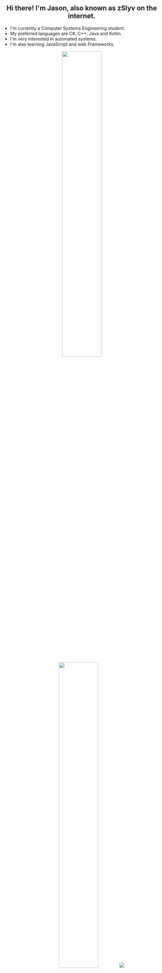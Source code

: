 <h2 align="center">Hi there! I'm Jason, also known as zSlyv on the internet.</h2>

* I'm currently a Computer Systems Engineering student.
* My preferred languages are C#, C++. Java and Kotlin.
* I'm very interested in automated systems.
* I'm also learning JavaScript and web Frameworks.
  
<!-- 
* I also have some knowledge of languages like Python, React, Ruby, PHP, C, and C.
* And some tools I want to improve on like Arduino, Figma, Photoshop, and Unity.
-->

<p align="center">
  <img height="50%" width="auto" src ="https://github-readme-stats.vercel.app/api?username=zSlyv&show_icons=true&count_private=true&theme=material-palenight&hide_border=true&hide=issues,contribs&bg_color=00000000">
  <img height="50%" width="auto" src ="https://github-readme-stats.vercel.app/api/top-langs/?username=zSlyv&layout=compact&hide_border=true&theme=material-palenight&bg_color=00000000&langs_count=6">
  <img src ="https://github-readme-streak-stats.herokuapp.com?user=zSlyv&theme=material-palenight&hide_border=true&background=FFFFFF00">
</p>



<p align="center">
  I'll be making a lot of stuff here so expect some changes :D
</p>

<p align="center">
  <a href="https://codepen.io/zslyv" target="blank"><img align="center" src="https://raw.githubusercontent.com/rahuldkjain/github-profile-readme-generator/master/src/images/icons/Social/codepen.svg" alt="zslyv" height="20" width="30" /></a>
  <a href="https://twitter.com/zslyvx" target="blank"><img align="center" src="https://raw.githubusercontent.com/rahuldkjain/github-profile-readme-generator/master/src/images/icons/Social/twitter.svg" alt="zslyvx" height="20" width="30" /></a>
  <a href="https://linkedin.com/in/jasonvzrz" target="blank"><img align="center" src="https://raw.githubusercontent.com/rahuldkjain/github-profile-readme-generator/master/src/images/icons/Social/linked-in-alt.svg" alt="jasonvzrz" height="20" width="30" /></a>
  <a href="https://instagram.com/jasonvzrz" target="blank"><img align="center" src="https://raw.githubusercontent.com/rahuldkjain/github-profile-readme-generator/master/src/images/icons/Social/instagram.svg" alt="jasonvzrz" height="20" width="30" /></a>
  <a href="https://www.leetcode.com/zslyv" target="blank"><img align="center" src="https://raw.githubusercontent.com/rahuldkjain/github-profile-readme-generator/master/src/images/icons/Social/leet-code.svg" alt="zslyv" height="20" width="30" /></a>
</p>

- You can also contact me at **JasonVzRz@proton.me**

